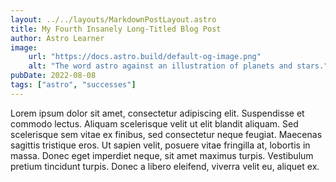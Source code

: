```yaml
---
layout: ../../layouts/MarkdownPostLayout.astro
title: My Fourth Insanely Long-Titled Blog Post
author: Astro Learner
image:
    url: "https://docs.astro.build/default-og-image.png"
    alt: "The word astro against an illustration of planets and stars."
pubDate: 2022-08-08
tags: ["astro", "successes"]
---
```

Lorem ipsum dolor sit amet, consectetur adipiscing elit. Suspendisse et commodo lectus. Aliquam scelerisque velit ut elit blandit aliquam. Sed scelerisque sem vitae ex finibus, sed consectetur neque feugiat. Maecenas sagittis tristique eros. Ut sapien velit, posuere vitae fringilla at, lobortis in massa. Donec eget imperdiet neque, sit amet maximus turpis. Vestibulum pretium tincidunt turpis. Donec a libero eleifend, viverra velit eu, aliquet ex. 
